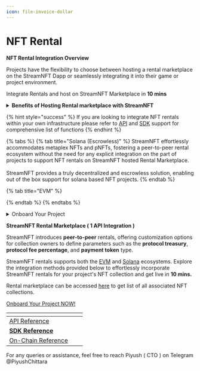 ```yaml
---
icon: file-invoice-dollar
---
```


# NFT Rental

**NFT Rental Integration Overview**

Projects have the flexibility to choose between hosting a rental marketplace on the StreamNFT Dapp or seamlessly integrating it into their game or project environment.&#x20;

Integrate Rentals and host on StreamNFT Marketplace in **10 mins**

<details>

<summary><strong>Benefits of Hosting Rental marketplace with StreamNFT</strong></summary>

* Get live in 5 mins&#x20;
* No need to incur hefty cloud infra hosting cost&#x20;
* Cross promotion of NFTs who are engaged with other games
* Customize your own protocol treasury, protocol fee percentage, and payment token
* Marketplace can be deployed on project specific sub domain with brand specific guidelines ( Example : darkforest.streamnft.tech )&#x20;

</details>

{% hint style="success" %}
If you are looking to integrate NFT rentals within your own infrastructure please refer to [API](api-reference/) and [SDK](sdk-reference/) support for comprehensive list of functions
{% endhint %}

{% tabs %}
{% tab title="Solana (Escrowless)" %}
StreamNFT effortlessly accommodates metaplex NFTs and pNFTs, fostering a peer-to-peer rental ecosystem without the need for any explicit integration on the part of projects to support NFT rentals on StreamNFT hosted Rental Marketplace.\
\
StreamNFT provides a truly decentralized and escrowless solution, enabling out of the box support for solana based NFT projects.
{% endtab %}

{% tab title="EVM" %}

{% endtab %}
{% endtabs %}

<details>

<summary>Onboard Your Project</summary>

StreamNFT brings customisation to collection owner to define: protocol treasury, protocol fee percentage, and payment token type.\
\
To get started with renting your project or collection through StreamNFT hosted Dapp. please complete the onboarding process by filling out the form at the following link: [Onboard Your Project](https://tally.so/r/mVQDxE).\
\
&#xNAN;_&#x4F;nboarding Automation Coming Soon on Application_

</details>



**StreamNFT Rental Marketplace ( 1 API Integration )**

StreamNFT introduces **peer-to-peer** rentals, offering customization options for collection owners to define parameters such as the **protocol treasury**, **protocol fee percentage**, and **payment token** type.&#x20;

StreamNFT rentals supports both the [EVM](broken-reference) and [Solana](broken-reference) ecosystems. Explore the integration methods provided below to effortlessly incorporate StreamNFT rentals for your project's NFT collection and get live in **10 mins.**

Rental marketplace can be accessed [here](https://rent.streamnft.tech/) to get list of all associated NFT collections.



[ Onboard Your Project NOW!](https://tally.so/r/mVQDxE)



<table data-view="cards"><thead><tr><th></th><th></th><th></th></tr></thead><tbody><tr><td><a href="api-reference/">API Reference</a></td><td></td><td></td></tr><tr><td><a href="sdk-reference/"><strong>SDK Reference</strong></a></td><td></td><td></td></tr><tr><td><a href="on-chain-reference.md">On-Chain Reference</a></td><td></td><td></td></tr></tbody></table>

For any queries or assistance, feel free to reach Piyush ( CTO ) on Telegram @PiyushChittara
